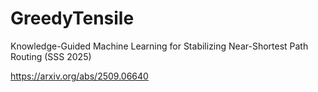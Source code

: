 # GreedyTensile
Knowledge-Guided Machine Learning for Stabilizing Near-Shortest Path Routing (SSS 2025)

https://arxiv.org/abs/2509.06640
